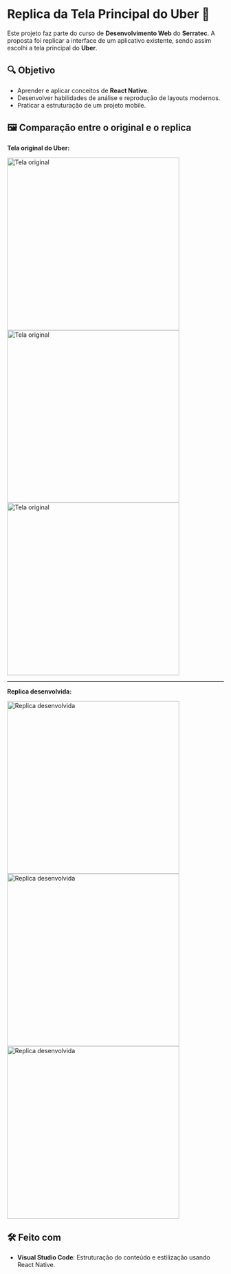 # Replica da Tela Principal do Uber 🚖

Este projeto faz parte do curso de **Desenvolvimento Web** do **Serratec**. A proposta foi replicar a interface de um aplicativo existente, sendo assim escolhi a tela principal do **Uber**.  

## 🔍 Objetivo

- Aprender e aplicar conceitos de **React Native**.
- Desenvolver habilidades de análise e reprodução de layouts modernos.
- Praticar a estruturação de um projeto mobile.

## 🖼️ Comparação entre o original e o replica

**Tela original do Uber:**

<img src="https://github.com/nandacpc/Trabalho-Individual-Mobile-Uber/blob/master/screenshots/novidades-da-uber-para-ios.jpg" alt="Tela original" width="400"/>
<img src="https://github.com/nandacpc/Trabalho-Individual-Mobile-Uber/blob/master/screenshots/ss02.jpg" alt="Tela original" width="400"/>
<img src="https://github.com/nandacpc/Trabalho-Individual-Mobile-Uber/blob/master/screenshots/ss04.jpg" alt="Tela original" width="400"/>

----------------------------------------------------------------------------------------

**Replica desenvolvida:**

<img src="https://github.com/nandacpc/Trabalho-Individual-Mobile-Uber/blob/master/screenshots/ss11.jpg" alt="Replica desenvolvida" width="400"/>
<img src="https://github.com/nandacpc/Trabalho-Individual-Mobile-Uber/blob/master/screenshots/ss03.jpg" alt="Replica desenvolvida" width="400"/>
<img src="https://github.com/nandacpc/Trabalho-Individual-Mobile-Uber/blob/master/screenshots/ss05.jpg" alt="Replica desenvolvida" width="400"/>

## 🛠️ Feito com

- **Visual Studio Code**: Estruturação do conteúdo e estilização usando React Native.
